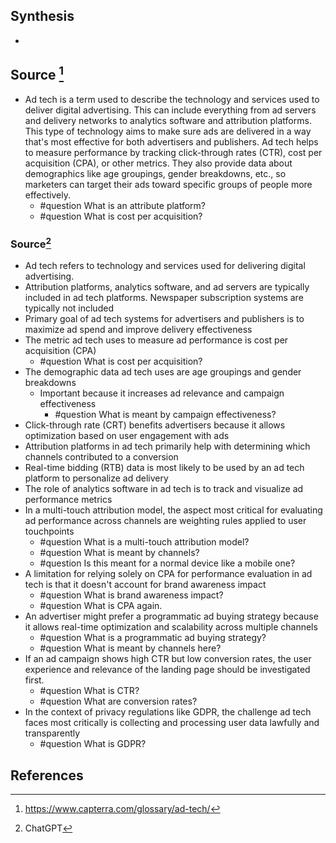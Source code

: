 ## Synthesis
- 
## Source [^1]
- Ad tech is a term used to describe the technology and services used to deliver digital advertising. This can include everything from ad servers and delivery networks to analytics software and attribution platforms. This type of technology aims to make sure ads are delivered in a way that's most effective for both advertisers and publishers. Ad tech helps to measure performance by tracking click-through rates (CTR), cost per acquisition (CPA), or other metrics. They also provide data about demographics like age groupings, gender breakdowns, etc., so marketers can target their ads toward specific groups of people more effectively.
	- #question What is an attribute platform?
	- #question What is cost per acquisition?

### Source[^2]
- Ad tech refers to technology and services used for delivering digital advertising. 
- Attribution platforms, analytics software, and ad servers are typically included in ad tech platforms. Newspaper subscription systems are typically not included
- Primary goal of ad tech systems for advertisers and publishers is to maximize ad spend and improve delivery effectiveness
- The metric ad tech uses to measure ad performance is cost per acquisition (CPA)
	- #question What is cost per acquisition?
- The demographic data ad tech uses are age groupings and gender breakdowns
	- Important because it increases ad relevance and campaign effectiveness
		- #question What is meant by campaign effectiveness?
- Click-through rate (CRT) benefits advertisers because it allows optimization based on user engagement with ads
- Attribution platforms in ad tech primarily help with determining which channels contributed to a conversion
- Real-time bidding (RTB) data is most likely to be used by an ad tech platform to personalize ad delivery
- The role of analytics software in ad tech is to track and visualize ad performance metrics
- In a multi-touch attribution model, the aspect most critical for evaluating ad performance across channels are weighting rules applied to user touchpoints
	- #question What is a multi-touch attribution model?
	- #question What is meant by channels?
	- #question Is this meant for a normal device like a mobile one?
- A limitation for relying solely on CPA for performance evaluation in ad tech is that it doesn't account for brand awareness impact
	- #question What is brand awareness impact?
	- #question What is CPA again.
- An advertiser might prefer a programmatic ad buying strategy because it allows real-time optimization and scalability across multiple channels
	- #question What is a programmatic ad buying strategy?
	- #question What is meant by channels here?
- If an ad campaign shows high CTR but low conversion rates, the user experience and relevance of the landing page should be investigated first. 
	- #question What is CTR?
	- #question What are conversion rates? 
- In the context of privacy regulations like GDPR, the challenge ad tech faces most critically is collecting and processing user data lawfully and transparently
	- #question What is GDPR?
## References

[^1]: https://www.capterra.com/glossary/ad-tech/
[^2]: ChatGPT